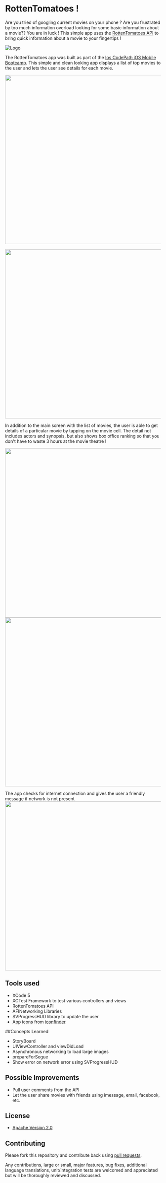# RottenTomatoes !

Are you tried of googling current movies on your phone ? Are you frustrated by too much information overload looking for some basic information about a movie?? You are in luck ! This simple app uses the [RottenTomatoes API](http://developer.rottentomatoes.com/docs/read/JSON) to bring quick information about a movie to your fingertips !

![Logo](http://i.imgur.com/U087U1k.png)

The RottenTomatoes app was built as part of the [Ios CodePath iOS Mobile Bootcamp](http://thecodepath.com/iosbootcamp). This simple and clean looking app displays a list of top movies to the user and lets the user see details for each movie.<br/>

<img src="http://i.imgur.com/4x7aBla.png" height="545" />
&nbsp;&nbsp;
<img src="http://i.imgur.com/Nqc43Uo.png" height="545" />
<br/>

In addition to the main screen with the list of movies, the user is able to get details of a particular movie by tapping on the movie cell. The detail not includes actors and synopsis, but also shows box office ranking so that you don't have to waste 3 hours at the movie theatre !

<img src="http://i.imgur.com/VfPvA8H.png" height="545" />
<img src="http://i.imgur.com/sbbZ8ho.png" height="545" />

The app checks for internet connection and gives the user a friendly message if network is not present
<img src="http://i.imgur.com/wI1VN78.png" height="545" />

## Tools used
* XCode 5
* XCTest Framework to test various controllers and views
* RottenTomatoes API
* AFINetworking Libraries
* SVProgressHUD library to update the user
* App icons from [iconfinder](https://www.iconfinder.com/icons/48742/calculator_icon#size=128)

##Concepts Learned
* StoryBoard
* UIViewController and viewDidLoad
* Asynchronous networking to load large images
* prepareForSegue
* Show error on network error using SVProgressHUD

## Possible Improvements
* Pull user comments from the API
* Let the user share movies with friends using imessage, email, facebook, etc. 

## License

* [Apache Version 2.0](http://www.apache.org/licenses/LICENSE-2.0.html)

## Contributing

Please fork this repository and contribute back using
[pull requests](https://github.com/8indaas/ios-temperature-converter/pulls).

Any contributions, large or small, major features, bug fixes, additional
language translations, unit/integration tests are welcomed and appreciated
but will be thoroughly reviewed and discussed.
